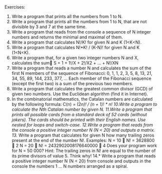 Exercises:

1. Write a program that prints all the numbers from 1 to N.
2. Write a program that prints all the numbers from 1 to N, that are not divisible by 3 and 7 at the same time.
3. Write a program that reads from the console a sequence of N integer numbers and returns the minimal and maximal of them.
4. Write a program that calculates N!/K! for given N and K (1<K<N).
5. Write a program that calculates N!*K! / (K-N)! for given N and K (1<N<K).
6. Write a program that, for a given two integer numbers N and X, calculates the sum
    S = 1 + 1!/X + 2!/X2 + … + N!/XN
7. Write a program that reads a number N and calculates the sum of the first N members of the sequence of Fibonacci: 
    0, 1, 1, 2, 3, 5, 8, 13, 21, 34, 55, 89, 144, 233, 377, …
    Each member of the Fibonacci sequence (except the first two) is a sum of the previous two members.
8. Write a program that calculates the greatest common divisor (GCD) of given two numbers. Use the Euclidean algorithm 
    (find it in Internet).
9. In the combinatorial mathematics, the Catalan numbers are calculated by the following formula:
    C(n) = (2*n)! / (n + 1)! * n!
10.Write a program to calculate the Nth Catalan number by given N.
11.Write a program that prints all possible cards from a standard deck of 52 cards (without jokers). 
    The cards should be printed with their English names. Use nested for loops and switch-case.
12.Write a program that reads from the console a positive integer number N (N < 20) and outputs a matrix.
13.* Write a program that calculates for given N how many trailing zeros present at the end of the number N!. Examples:
	N = 10  N! = 3628800  2
	N = 20  N! = 2432902008176640000  4
	Does your program work for N = 50 000?
	Hint: The trailing zeros in N! are equal to the number of its prime divisors of value 5. Think why!
14.* Write a program that reads a positive integer number N (N < 20) from console and outputs in the console 
  the numbers 1 ... N numbers arranged as a spiral.
